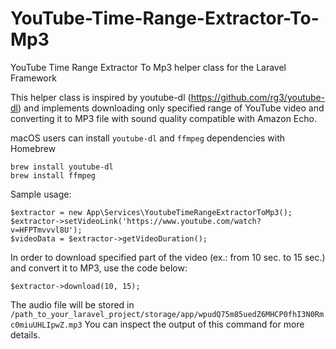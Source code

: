 # YouTube-Time-Range-Extractor-To-Mp3
YouTube Time Range Extractor To Mp3 helper class for the Laravel Framework

This helper class is inspired by youtube-dl (https://github.com/rg3/youtube-dl) and implements downloading only specified range of YouTube video and converting it to MP3 file with sound quality compatible with Amazon Echo.

macOS users can install `youtube-dl` and `ffmpeg` dependencies with Homebrew

```
brew install youtube-dl
brew install ffmpeg
```

Sample usage:

```
$extractor = new App\Services\YoutubeTimeRangeExtractorToMp3();
$extractor->setVideoLink('https://www.youtube.com/watch?v=HFPTmvvvl8U');
$videoData = $extractor->getVideoDuration();
```

In order to download specified part of the video (ex.: from 10 sec. to 15 sec.) and convert it to MP3, use the code below:

`$extractor->download(10, 15);`

The audio file will be stored in `/path_to_your_laravel_project/storage/app/wpudQ75m85uedZ6MHCP0fhI3N0Rmc0miuUHLIpwZ.mp3` 
You can inspect the output of this command for more details.
